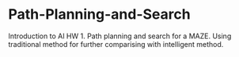 # Path-Planning-and-Search
Introduction to AI HW 1.
Path planning and search for a MAZE.
Using traditional method for further comparising with intelligent method.
